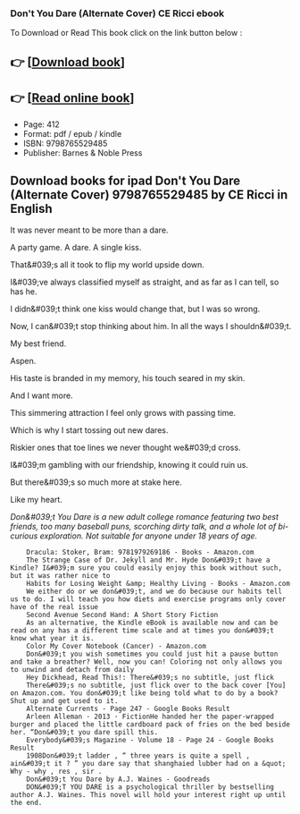 ### Don't You Dare (Alternate Cover) CE Ricci ebook

To Download or Read This book click on the link button below :

## 👉  [**[Download book](http://ebooksharez.info/download.php?group=book&from=github.com&id=627800&lnk=1079 "Download book")**]

## 👉  [**[Read online book](http://ebooksharez.info/download.php?group=book&from=github.com&id=627800&lnk=1079 "Read online book")**]


* Page: 412
* Format: pdf / epub / kindle
* ISBN: 9798765529485
* Publisher: Barnes &amp; Noble Press



## Download books for ipad Don't You Dare (Alternate Cover) 9798765529485 by CE Ricci in English



It was never meant to be more than a dare.

 A party game. A dare. A single kiss.

 That&amp;#039;s all it took to flip my world upside down.

 I&amp;#039;ve always classified myself as straight, and as far as I can tell, so has he.

 I didn&amp;#039;t think one kiss would change that, but I was so wrong.

 Now, I can&amp;#039;t stop thinking about him. In all the ways I shouldn&amp;#039;t.

 My best friend.

 Aspen.

 His taste is branded in my memory, his touch seared in my skin.

 And I want more.

 This simmering attraction I feel only grows with passing time.

 Which is why I start tossing out new dares.

 Riskier ones that toe lines we never thought we&amp;#039;d cross.

 I&amp;#039;m gambling with our friendship, knowing it could ruin us.

 But there&amp;#039;s so much more at stake here.

 Like my heart.


*Don&amp;#039;t You Dare is a new adult college romance featuring two best friends, too many baseball puns, scorching dirty talk, and a whole lot of bi-curious exploration. Not suitable for anyone under 18 years of age.*


        Dracula: Stoker, Bram: 9781979269186 - Books - Amazon.com
        The Strange Case of Dr. Jekyll and Mr. Hyde Don&#039;t have a Kindle? I&#039;m sure you could easily enjoy this book without such, but it was rather nice to 
        Habits for Losing Weight &amp; Healthy Living - Books - Amazon.com
        We either do or we don&#039;t, and we do because our habits tell us to do. I will teach you how diets and exercise programs only cover have of the real issue 
        Second Avenue Second Hand: A Short Story Fiction
        As an alternative, the Kindle eBook is available now and can be read on any has a different time scale and at times you don&#039;t know what year it is.
        Color My Cover Notebook (Cancer) - Amazon.com
        Don&#039;t you wish sometimes you could just hit a pause button and take a breather? Well, now you can! Coloring not only allows you to unwind and detach from daily 
        Hey Dickhead, Read This!: There&#039;s no subtitle, just flick
        There&#039;s no subtitle, just flick over to the back cover [You] on Amazon.com. You don&#039;t like being told what to do by a book? Shut up and get used to it.
        Alternate Currents - Page 247 - Google Books Result
        Arleen Alleman · 2013 · ‎FictionHe handed her the paper-wrapped burger and placed the little cardboard pack of fries on the bed beside her. “Don&#039;t you dare spill this.
        Everybody&#039;s Magazine - Volume 18 - Page 24 - Google Books Result
        1908Don&#039;t ladder , “ three years is quite a spell , ain&#039;t it ? ” you dare say that shanghaied lubber had on a &quot; Why - why , res , sir .
        Don&#039;t You Dare by A.J. Waines - Goodreads
        DON&#039;T YOU DARE is a psychological thriller by bestselling author A.J. Waines. This novel will hold your interest right up until the end.
    




